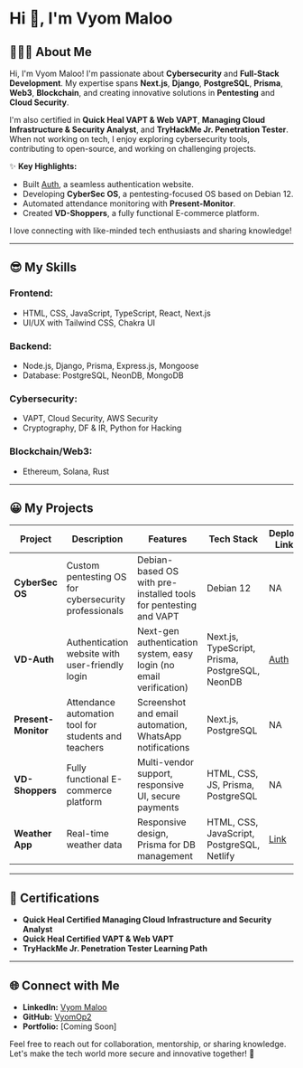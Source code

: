 # Hi 👋, I'm Vyom Maloo  

## 🙋🏻‍♂️ About Me  
Hi, I'm Vyom Maloo! I'm passionate about **Cybersecurity** and **Full-Stack Development**. My expertise spans **Next.js**, **Django**, **PostgreSQL**, **Prisma**, **Web3**, **Blockchain**, and creating innovative solutions in **Pentesting** and **Cloud Security**.  

I'm also certified in **Quick Heal VAPT & Web VAPT**, **Managing Cloud Infrastructure & Security Analyst**, and **TryHackMe Jr. Penetration Tester**.  
When not working on tech, I enjoy exploring cybersecurity tools, contributing to open-source, and working on challenging projects.  

✨ **Key Highlights:**  
- Built [Auth](https://vd-auth.com), a seamless authentication website.  
- Developing **CyberSec OS**, a pentesting-focused OS based on Debian 12.  
- Automated attendance monitoring with **Present-Monitor**.  
- Created **VD-Shoppers**, a fully functional E-commerce platform.  

I love connecting with like-minded tech enthusiasts and sharing knowledge!  

---

## 😎 My Skills  
### Frontend:  
- HTML, CSS, JavaScript, TypeScript, React, Next.js  
- UI/UX with Tailwind CSS, Chakra UI  

### Backend:  
- Node.js, Django, Prisma, Express.js, Mongoose  
- Database: PostgreSQL, NeonDB, MongoDB  

### Cybersecurity:  
- VAPT, Cloud Security, AWS Security  
- Cryptography, DF & IR, Python for Hacking  

### Blockchain/Web3:  
- Ethereum, Solana, Rust  

---

## 😀 My Projects  
| Project | Description | Features | Tech Stack | Deploy Link | Start Date | End Date | Link |  
|---------|-------------|----------|------------|-------------|------------|----------|-------------|  
| **CyberSec OS** | Custom pentesting OS for cybersecurity professionals | Debian-based OS with pre-installed tools for pentesting and VAPT | Debian 12 | NA | Nov '24 | Ongoing | Private |  
| **VD-Auth** | Authentication website with user-friendly login | Next-gen authentication system, easy login (no email verification) | Next.js, TypeScript, Prisma, PostgreSQL, NeonDB | [Auth](https://vd-auth.com) | Nov '24 | Present | [Auth](https://github.com/VyomOp2/Auth) |  
| **Present-Monitor** | Attendance automation tool for students and teachers | Screenshot and email automation, WhatsApp notifications | Next.js, PostgreSQL | NA | Sep '24 | Ongoing | NA |  
| **VD-Shoppers** | Fully functional E-commerce platform | Multi-vendor support, responsive UI, secure payments | HTML, CSS, JS, Prisma, PostgreSQL | NA | Aug '24 | Ongoing | NA |  
| **Weather App** | Real-time weather data | Responsive design, Prisma for DB management | HTML, CSS, JavaScript, PostgreSQL, Netlify | [Link](https://github.com/VyomOp2/Weather-App) | Oct '24 | Oct '24 | [notify-weather](https://github.com/VyomOp2/Weather-App) |  

---

## 📜 Certifications  
- **Quick Heal Certified Managing Cloud Infrastructure and Security Analyst**  
- **Quick Heal Certified VAPT & Web VAPT**  
- **TryHackMe Jr. Penetration Tester Learning Path**  

---

## 🌐 Connect with Me  
- **LinkedIn:** [Vyom Maloo](https://linkedin.com/vyom-jain)  
- **GitHub:** [VyomOp2](https://github.com/VyomOp2)  
- **Portfolio:** [Coming Soon]  

Feel free to reach out for collaboration, mentorship, or sharing knowledge. Let's make the tech world more secure and innovative together! 🚀  
